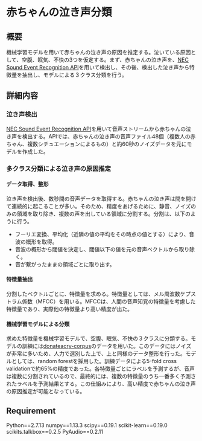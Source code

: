 # 赤ちゃんの泣き声分類

## 概要
機械学習モデルを用いて赤ちゃんの泣き声の原因を推定する。泣いている原因として、空腹、眠気、不快の3つを仮定する。まず、赤ちゃんの泣き声を、[NEC Sound Event Recognition API](https://www6.arche.blue/portal/)を用いて検出し、その後、検出した泣き声から特徴量を抽出し、モデルによる３クラス分類を行う。

## 詳細内容
### 泣き声検出
[NEC Sound Event Recognition API](https://www6.arche.blue/portal/)を用いて音声ストリームから赤ちゃんの泣き声を検出する。APIでは、赤ちゃんの泣き声の音声ファイル48個（複数人の赤ちゃん、複数シチュエーションによるもの）と約60秒のノイズデータを元にモデルを作成した。

### 多クラス分類による泣き声の原因推定
#### データ取得、整形
泣き声を検出後、数秒間の音声データを取得する。赤ちゃんの泣き声は間を開けて連続的に起こることが多い。そのため、精度をあげるために、静音、ノイズのみの領域を取り除き、複数の声を出している領域に分割する。分割は、以下のように行う。
- フーリエ変換、平均化（近隣の値の平均をその時点の値とする）により、音波の概形を取得。
- 音波の概形から閾値を決定し、閾値以下の値を元の音声ベクトルから取り除く。
- 音が繋がったままの領域ごとに取り出す。

#### 特徴量抽出
分割したベクトルごとに、特徴量を求める。特徴量としては、メル周波数ケプストラム係数（MFCC）を用いる。MFCCは、人間の音声知覚の特徴量を考慮した特徴量であり、実際他の特徴量より高い精度が出た。

#### 機械学習モデルによる分類
求めた特徴量を機械学習モデルで、空腹、眠気、不快の３クラスに分類する。モデルの訓練には[donateacry-corpus](https://github.com/gveres/donateacry-corpus)のデータを用いた。このデータにはノイズが非常に多いため、人力で選別した上で、上と同様のデータ整形を行った。モデルとしては、random forestを採用した。訓練データによる5-fold cross validationで約65%の精度であった。各特徴量ごとにラベルを予測するが、音声は複数に分割されているので、最終的には、複数の特徴量のうち一番多く予測されたラベルを予測結果とする。この仕組みにより、高い精度で赤ちゃんの泣き声の原因推定が可能となっている。

## Requirement
Python==2.7.13
numpy==1.13.3
scipy==0.19.1
scikit-learn==0.19.0
scikits.talkbox==0.2.5
PyAudio==0.2.11

